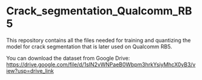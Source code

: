 # Crack_segmentation_Qualcomm_RB5
This repository contains all the files needed for training and quantizing the model for crack segmentation that is later used on Qualcomm RB5.

You can download the dataset from Google Drive:
https://drive.google.com/file/d/1sIN2vWNPaeB0Wbpm3hrkYsiyMhcX0yB3/view?usp=drive_link
